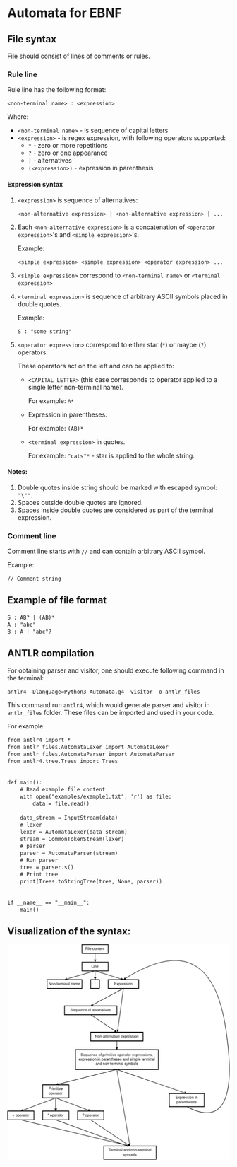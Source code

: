 # Automata for EBNF

## File syntax

File should consist of lines of comments or rules.

### Rule line

Rule line has the following format:
```
<non-terminal name> : <expression>
```

Where:
* `<non-terminal name>` - is sequence of capital letters
* `<expression>` - is regex expression, with following operators supported:
  * `*` - zero or more repetitions
  * `?` - zero or one appearance
  * `|` - alternatives
  * `(<expression>)` - expression in parenthesis

#### Expression syntax

1. `<expression>` is sequence of alternatives:

    ```
    <non-alternative expression> | <non-alternative expression> | ...
    ```

2. Each `<non-alternative expression>` is a concatenation of `<operator expression>`'s
and `<simple expression>`'s.

    Example:
    ```
    <simple expression> <simple expression> <operator expression> ...
    ```

3. `<simple expression>` correspond to `<non-terminal name>` or `<terminal expression>`

4. `<terminal expression>` is sequence of arbitrary ASCII symbols placed in double quotes.

    Example:
    ```
    S : "some string"
    ```

5. `<operator expression>` correspond to either star (`*`) or maybe (`?`) operators.

    These operators act on the left and can be applied to:

   * `<CAPITAL LETTER>` (this case corresponds to operator applied to a single letter non-terminal name).
   
     For example: `A*`

   * Expression in parentheses.
   
     For example: `(AB)*`
   * `<terminal expression>` in quotes.
   
     For example: `"cats"*` - star is applied to the whole string.

  
#### Notes:

1. Double quotes inside string should be marked with escaped symbol: `"\""`.
2. Spaces outside double quotes are ignored.
3. Spaces inside double quotes are considered as part of the terminal expression.

### Comment line

Comment line starts with `//` and can contain arbitrary ASCII symbol.

Example:
```
// Comment string
```

## Example of file format

```
S : AB? | (AB)*
A : "abc"
B : A | "abc"?
```

## ANTLR compilation

For obtaining parser and visitor, one should execute following command in the terminal:
```
antlr4 -Dlanguage=Python3 Automata.g4 -visitor -o antlr_files
```

This command run `antlr4`, which would generate parser and visitor in `antlr_files` folder.
These files can be imported and used in your code.

For example:
```
from antlr4 import *
from antlr_files.AutomataLexer import AutomataLexer
from antlr_files.AutomataParser import AutomataParser
from antlr4.tree.Trees import Trees


def main():
    # Read example file content
    with open("examples/example1.txt", 'r') as file:
        data = file.read()

    data_stream = InputStream(data)
    # lexer
    lexer = AutomataLexer(data_stream)
    stream = CommonTokenStream(lexer)
    # parser
    parser = AutomataParser(stream)
    # Run parser
    tree = parser.s()
    # Print tree
    print(Trees.toStringTree(tree, None, parser))


if __name__ == "__main__":
    main()
```

## Visualization of the syntax:

![](./scheme/scheme.png)
